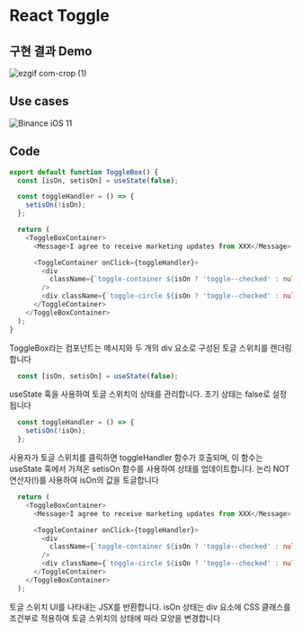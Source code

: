 # React Toggle

## 구현 결과 Demo
![ezgif com-crop (1)](https://github.com/saul-atomrigs/uiux-component-libraries/assets/82362278/a0cb72fb-7a7e-43a4-91d9-6bcff585bc61)


## Use cases
![Binance iOS 11](https://github.com/saul-atomrigs/uiux-component-libraries/assets/82362278/10324780-5761-4f97-9bc8-8c3be790fceb)

## Code
``` typescript
export default function ToggleBox() {
  const [isOn, setisOn] = useState(false);

  const toggleHandler = () => {
    setisOn(!isOn);
  };

  return (
    <ToggleBoxContainer>
      <Message>I agree to receive marketing updates from XXX</Message>

      <ToggleContainer onClick={toggleHandler}>
        <div
          className={`toggle-container ${isOn ? 'toggle--checked' : null}`}
        />
        <div className={`toggle-circle ${isOn ? 'toggle--checked' : null}`} />
      </ToggleContainer>
    </ToggleBoxContainer>
  );
}
```
ToggleBox라는 컴포넌트는 메시지와 두 개의 div 요소로 구성된 토글 스위치를 렌더링합니다


```ts
  const [isOn, setisOn] = useState(false);
```
useState 훅을 사용하여 토글 스위치의 상태를 관리합니다. 초기 상태는 false로 설정됩니다

```ts
  const toggleHandler = () => {
    setisOn(!isOn);
  };
```
사용자가 토글 스위치를 클릭하면 toggleHandler 함수가 호출되며, 이 함수는 useState 훅에서 가져온 setisOn 함수를 사용하여 상태를 업데이트합니다. 논리 NOT 연산자(!)를 사용하여 isOn의 값을 토글합니다

```ts
  return (
    <ToggleBoxContainer>
      <Message>I agree to receive marketing updates from XXX</Message>

      <ToggleContainer onClick={toggleHandler}>
        <div
          className={`toggle-container ${isOn ? 'toggle--checked' : null}`}
        />
        <div className={`toggle-circle ${isOn ? 'toggle--checked' : null}`} />
      </ToggleContainer>
    </ToggleBoxContainer>
  );
```
토글 스위치 UI를 나타내는 JSX를 반환합니다. isOn 상태는 div 요소에 CSS 클래스를 조건부로 적용하여 토글 스위치의 상태에 따라 모양을 변경합니다
